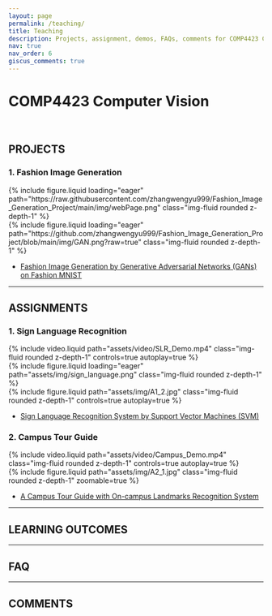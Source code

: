 ```yaml
---
layout: page
permalink: /teaching/
title: Teaching
description: Projects, assignment, demos, FAQs, comments for COMP4423 Computer Vision course.
nav: true
nav_order: 6
giscus_comments: true
---
```


# COMP4423 Computer Vision

<br>

## PROJECTS

### 1. Fashion Image Generation


<div class="row mt-3">
    <div class="col-sm mt-3 mt-md-0">
        {% include figure.liquid loading="eager" path="https://raw.githubusercontent.com/zhangwengyu999/Fashion_Image_Generation_Project/main/img/webPage.png" class="img-fluid rounded z-depth-1" %}
    </div>
    <div class="col-sm mt-3 mt-md-0">
        {% include figure.liquid loading="eager" path="https://github.com/zhangwengyu999/Fashion_Image_Generation_Project/blob/main/img/GAN.png?raw=true" class="img-fluid rounded z-depth-1" %}
    </div>
</div>

- [Fashion Image Generation by Generative Adversarial Networks (GANs) on Fashion MNIST](https://github.com/zhangwengyu999/Fashion_Image_Generation_Project)

---

## ASSIGNMENTS

### 1. Sign Language Recognition

<div class="row mt-3">
    <div class="col-sm mt-3 mt-md-0">
        {% include video.liquid path="assets/video/SLR_Demo.mp4" class="img-fluid rounded z-depth-1" controls=true autoplay=true %}
    </div>
    <div class="col-sm mt-3 mt-md-0">
        {% include figure.liquid loading="eager" path="assets/img/sign_language.png" class="img-fluid rounded z-depth-1" %}
    </div>
</div>


<div class="row mt-3">
    <div class="col-sm mt-3 mt-md-0">
        {% include figure.liquid path="assets/img/A1_2.jpg" class="img-fluid rounded z-depth-1" controls=true autoplay=true %}
    </div>
</div>

- [Sign Language Recognition System by Support Vector Machines (SVM)](https://github.com/zhangwengyu999/Sign_Language_Recognition_SVM)


### 2. Campus Tour Guide

<div class="row mt-3">
    <div class="col-sm mt-3 mt-md-0">
        {% include video.liquid path="assets/video/Campus_Demo.mp4" class="img-fluid rounded z-depth-1" controls=true autoplay=true %}
    </div>
    <div class="col-sm mt-3 mt-md-0">
        {% include figure.liquid path="assets/img/A2_1.jpg" class="img-fluid rounded z-depth-1" zoomable=true %}
    </div>
    <!-- <div class="col-sm mt-3 mt-md-0">
        {% include figure.liquid path="assets/img/A2_1_1.jpg" class="img-fluid rounded z-depth-1" zoomable=true %}
    </div>
    <div class="col-sm mt-3 mt-md-0">
        {% include figure.liquid path="assets/img/A2_1_2.jpg" class="img-fluid rounded z-depth-1" zoomable=true %}
    </div> -->
</div>

- [A Campus Tour Guide with On-campus Landmarks Recognition System](https://github.com/zhangwengyu999/Campus_Tour_Guide)

---

## LEARNING OUTCOMES

---

## FAQ

---

## COMMENTS
